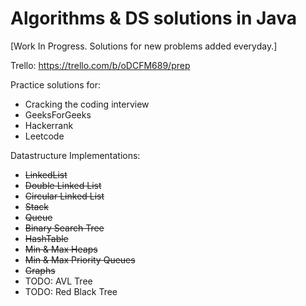 # Algorithms & DS solutions in Java

[Work In Progress. Solutions for new problems added everyday.]

Trello: https://trello.com/b/oDCFM689/prep

Practice solutions for:

- Cracking the coding interview
- GeeksForGeeks
- Hackerrank
- Leetcode

Datastructure Implementations:

- ~~LinkedList~~
- ~~Double Linked List~~
- ~~Circular Linked List~~
- ~~Stack~~
- ~~Queue~~
- ~~Binary Search Tree~~
- ~~HashTable~~
- ~~Min & Max Heaps~~
- ~~Min & Max Priority Queues~~
- ~~Graphs~~
- TODO: AVL Tree
- TODO: Red Black Tree
